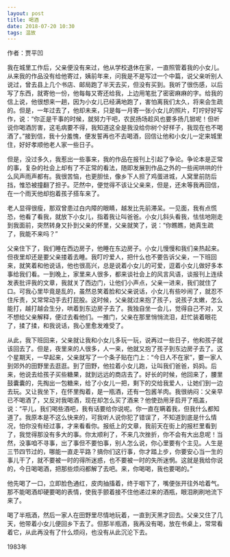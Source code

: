 ```yaml
---
layout: post
title: 喝酒
date: 2018-07-20 10:30
tags: 温故
---
```

作者：贾平凹

我在城里工作后，父亲便没有来过，他从学校退休在家，一直照管着我的小女儿。从来我的作品没有给他寄过，姨前年来，问我是不是写过一个中篇，说父亲听别人说过，曾去县上几个书店、邮局跑了半天去买，但没有买到。我听了很伤感，以后写了东西，就寄他一份，他每每又寄还给我，上边用笔批了密密麻麻的字。给我的信上说，他很想来一趟，因为小女儿已经满地跑了，害怕离我们太久，将来会生疏的。但是，一年过去了，他却未来，只是每一月寄一张小女儿的照片，叮咛好好写作，说：“你正是干事的时候，就努力干吧，农民扬场趁风也要多扬几锨呢！但听说你喝酒厉害，这毛病要不得，我知道这全是我没给你树个好样子，我现在也不喝酒了。”接到信，我十分羞愧，便发誓再也不去喝酒，回信让他和小女儿一定来城里住，好好孝顺他老人家一些日子。

但是，没过多久，我惹出一些事来，我的作品在报刊上引起了争论。争论本是正常的事，复杂的社会上却有了不正常的看法，随即发展到作品之外的一些闹哄哄的什么风声雨声都有。我很苦恼，也更胆怯，像乡下人担了鸡蛋进城，人窝里前防后挡，惟恐被撞翻了担子。茫然中，便觉得不该让父亲来，但是，还未等我再回信，在一个雨天他却抱着孩子搭车来了。

老人显得很瘦，那双曾患过白内障的眼睛，越发比先前滞呆。一见面，我有点慌恐，他看了看我，就放下小女儿，指着我让叫爸爸。小女儿斜头看我，怯怯地刚走到我面前，突然转身又扑到父亲的怀里，父亲就笑了，说：“你瞧瞧，她真生疏了，我能不来吗？”

父亲住下了，我们睡在西边房子，他睡在东边房子。小女儿慢慢和我们亲热起来。但夜里却还是要父亲搂着去睡。我叮咛爱人，把什么也不要告诉父亲，一下班回来，就笑着和他说话，他也很高兴，总是说着小女儿的可爱，逗着小女儿做好多本事给我们看。一到晚上，家里来人很多，都来谈社会上的风言风语，谈报刊上连续发表批评我的文章，我就关了西边门，让他们小声点，父亲一进来，我们就住了口。可我心里毕竟是乱的，虽然总笑着脸和父亲说话，小女儿有些吵闹了，就忍不住斥责，又常常动手去打屁股。这时候，父亲就过来抱了孩子，说孩子太嫩，怎么能打，越打越会生分，哄着到东边房子去了。我独自坐一会儿，觉得自己不对，又不想给父亲解释，便过去看他们。一推门，父亲在那里悄悄流泪，赶忙装着眼花了，揉了揉，和我说话，我心里愈发难受了。

从此，我下班回来，父亲就让我和小女儿多玩一玩，说再过一些日子，他和孩子就该回去了。但是，夜里来的人很多，人一来，他就又抱了孩子到东边房子去了。这个星期天，一早起来，父亲就写了一个条子贴在门上：“今日人不在家”，要一家人到郊外的田野里去逛逛。到了田野，他拉着小女儿跑，让叫我们爸爸，妈妈。后来，他说去给孩子买些糖果，就到远远的商店去了。好长的时候，他回来了，腰里鼓囊囊的，先掏出一包糖来，给了小女儿一把，剩下的交给我爱人，让她们到一边去玩。又让我坐下，在怀里掏着，是一瓶酒，还有一包酱羊肉。我很纳闷：父亲早已不喝酒了，又反对我喝酒，现在却怎么买了酒来？他使劲用牙启开了瓶盖，说：“平儿，我们喝些酒吧，我有话要给你说呢。你一直在瞒着我，但我什么都知道了。我原本是不这么快来的，可我听人说你犯了错误了，不知道到底是什么情况，怕你没有经过事，才来看看你。报纸上的文章，我前天在街上的报栏里看到了，我觉得那没有多大的事。你太顺利了，不来几次挫折，你不会有大出息呢！当然，没事咱不寻事，出了事但不要怕事，别人怎么说，你心里要有个主见。人生是三节四节过的，哪能一直走平路？搞你们这行事，你才踏上步，你要安心当一生的事儿干了，就不要被一时的得所迷惑，也不要被一时的失所迷惘。这就是我给你说的，今日喝喝酒，把那些烦闷都解了去吧。来，你喝喝，我也要喝的。”

他先喝了一口，立即脸色通红，皮肉抽搐着，终于咽下了，嘴便张开往外哈着气。那不能喝酒却硬要喝的表情，使我手颤着接不住他递过来的酒瓶，眼泪刷刷地流下来了。

喝了半瓶酒，然后一家人在田野里尽情地玩着，一直到天黑才回去。父亲又住了几天，他带着小女儿便回乡下去了。但那半瓶酒，我再没有喝，放在书桌上，常常看着它，从此再没有了什么烦闷，也没有从此沉沦下去。

1983年
